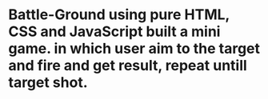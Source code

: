 # Battle-Ground using pure HTML, CSS and JavaScript built a mini game. in which user aim to the target and fire and get result, repeat untill target shot.
